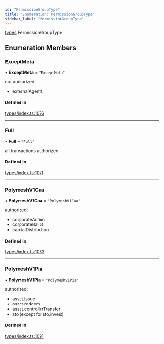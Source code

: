 ```yaml
---
id: "PermissionGroupType"
title: "Enumeration: PermissionGroupType"
sidebar_label: "PermissionGroupType"
---
```


[types](../../../modules/Types/Types.md).PermissionGroupType

## Enumeration Members

### ExceptMeta

• **ExceptMeta** = ``"ExceptMeta"``

not authorized:
  - externalAgents

#### Defined in

[types/index.ts:1076](https://github.com/PolymeshAssociation/polymesh-sdk/blob/2d3ac2aea/src/types/index.ts#L1076)

___

### Full

• **Full** = ``"Full"``

all transactions authorized

#### Defined in

[types/index.ts:1071](https://github.com/PolymeshAssociation/polymesh-sdk/blob/2d3ac2aea/src/types/index.ts#L1071)

___

### PolymeshV1Caa

• **PolymeshV1Caa** = ``"PolymeshV1Caa"``

authorized:
  - corporateAction
  - corporateBallot
  - capitalDistribution

#### Defined in

[types/index.ts:1083](https://github.com/PolymeshAssociation/polymesh-sdk/blob/2d3ac2aea/src/types/index.ts#L1083)

___

### PolymeshV1Pia

• **PolymeshV1Pia** = ``"PolymeshV1Pia"``

authorized:
  - asset.issue
  - asset.redeem
  - asset.controllerTransfer
  - sto (except for sto.invest)

#### Defined in

[types/index.ts:1091](https://github.com/PolymeshAssociation/polymesh-sdk/blob/2d3ac2aea/src/types/index.ts#L1091)
